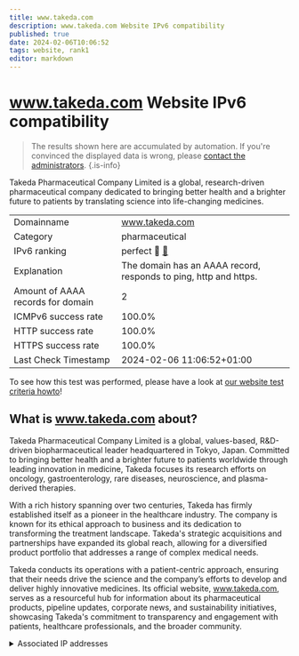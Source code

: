 ```yaml
---
title: www.takeda.com
description: www.takeda.com Website IPv6 compatibility
published: true
date: 2024-02-06T10:06:52
tags: website, rank1
editor: markdown
---
```


# www.takeda.com Website IPv6 compatibility

> The results shown here are accumulated by automation. If you're convinced the displayed data is wrong, please [contact the administrators](/howto/chat). 
{.is-info}

Takeda Pharmaceutical Company Limited is a global, research-driven pharmaceutical company dedicated to bringing better health and a brighter future to patients by translating science into life-changing medicines.


|   |   |
| - | - |
| Domainname | www.takeda.com
| Category | pharmaceutical |
| IPv6 ranking | perfect :1st_place_medal: [🔗](/howto/ranking) |
| Explanation | The domain has an AAAA record, responds to ping, http and https. |
| Amount of AAAA records for domain | 2 |
| ICMPv6 success rate | 100.0%|
| HTTP success rate | 100.0% |
| HTTPS success rate | 100.0% |
| Last Check Timestamp | 2024-02-06 11:06:52+01:00 |

To see how this test was performed, please have a look at [our website test criteria howto](/howto/testcriteria/website)!


## What is www.takeda.com about?
Takeda Pharmaceutical Company Limited is a global, values-based, R&D-driven biopharmaceutical leader headquartered in Tokyo, Japan. Committed to bringing better health and a brighter future to patients worldwide through leading innovation in medicine, Takeda focuses its research efforts on oncology, gastroenterology, rare diseases, neuroscience, and plasma-derived therapies.

With a rich history spanning over two centuries, Takeda has firmly established itself as a pioneer in the healthcare industry. The company is known for its ethical approach to business and its dedication to transforming the treatment landscape. Takeda's strategic acquisitions and partnerships have expanded its global reach, allowing for a diversified product portfolio that addresses a range of complex medical needs.

Takeda conducts its operations with a patient-centric approach, ensuring that their needs drive the science and the company’s efforts to develop and deliver highly innovative medicines. Its official website, www.takeda.com, serves as a resourceful hub for information about its pharmaceutical products, pipeline updates, corporate news, and sustainability initiatives, showcasing Takeda's commitment to transparency and engagement with patients, healthcare professionals, and the broader community.



<details>
<summary>Associated IP addresses</summary>

2606:4700::6812:120e

2606:4700::6812:130e

</details>
